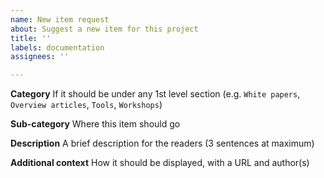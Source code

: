 ```yaml
---
name: New item request
about: Suggest a new item for this project
title: ''
labels: documentation
assignees: ''

---
```


**Category**
If it should be under any 1st level section (e.g. `White papers`, `Overview articles`, `Tools`, `Workshops`)

**Sub-category**
Where this item should go

**Description**
A brief description for the readers (3 sentences at maximum)

**Additional context**
How it should be displayed, with a URL and author(s)
